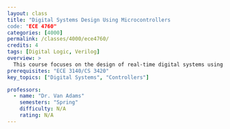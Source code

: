 ```yaml
---
layout: class
title: "Digital Systems Design Using Microcontrollers
code: "ECE 4760"
categories: [4000]
permalink: /classes/4000/ece4760/
credits: 4
tags: [Digital Logic, Verilog]
overview: >
  This course focuses on the design of real-time digital systems using microprocessor-based embedded controllers. Students work in pairs to design, debug, and construct several small systems that illustrate and employ the techniques of digital system design acquired in previous courses. The class is primarily laboratory work, and lectures are used for the introduction of examples, description of specific modules to be designed, and instruction in the hardware and high-level design tools to be employed. This is a culminating design experience (CDE) course.
prerequisites: "ECE 3140/CS 3420"
key_topics: ["Digital Systems", "Controllers"]

professors:
  - name: "Dr. Van Adams"
    semesters: "Spring"
    difficulty: N/A
    rating: N/A
---
```

